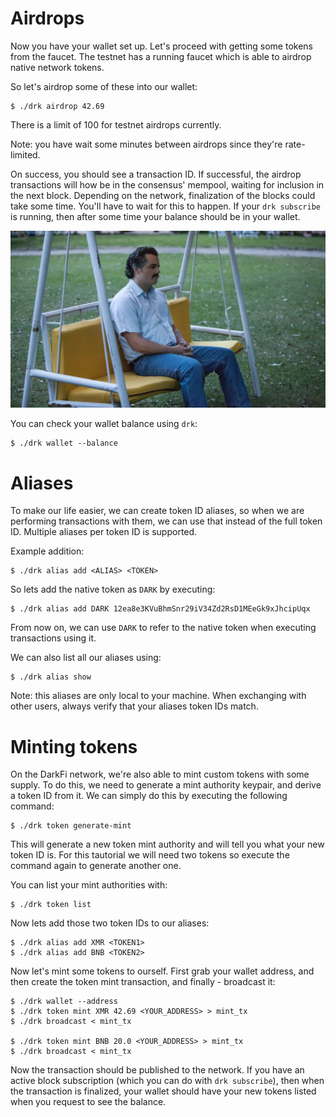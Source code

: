 # Airdrops

Now you have your wallet set up. Let's proceed with getting some
tokens from the faucet. The testnet has a running faucet which is
able to airdrop native network tokens. 

So let's airdrop some of these into our wallet:

```
$ ./drk airdrop 42.69
```

There is a limit of 100 for testnet airdrops currently.

Note: you have wait some minutes between airdrops since they're
rate-limited.

On success, you should see a transaction ID. If successful,
the airdrop transactions will how be in the consensus' mempool,
waiting for inclusion in the next block. Depending on the network,
finalization of the blocks could take some time. You'll have to wait
for this to happen.  If your `drk subscribe` is running, then after
some time your balance should be in your wallet.

![pablo-waiting0](pablo0.jpg)

You can check your wallet balance using `drk`:

```
$ ./drk wallet --balance
```

# Aliases

To make our life easier, we can create token ID aliases, so when we
are performing transactions with them, we can use that instead of the
full token ID. Multiple aliases per token ID is supported.

Example addition:

```
$ ./drk alias add <ALIAS> <TOKEN>
```

So lets add the native token as `DARK` by executing:

```
$ ./drk alias add DARK 12ea8e3KVuBhmSnr29iV34Zd2RsD1MEeGk9xJhcipUqx
```

From now on, we can use `DARK` to refer to the native token when
executing transactions using it.

We can also list all our aliases using:

```
$ ./drk alias show
```

Note: this aliases are only local to your machine. When exchanging
with other users, always verify that your aliases token IDs match.

# Minting tokens

On the DarkFi network, we're also able to mint custom tokens with
some supply. To do this, we need to generate a mint authority keypair,
and derive a token ID from it. We can simply do this by executing the
following command:

```
$ ./drk token generate-mint
```

This will generate a new token mint authority and will tell you what
your new token ID is. For this tautorial we will need two tokens so
execute the command again to generate another one.

You can list your mint authorities with:

```
$ ./drk token list
```

Now lets add those two token IDs to our aliases:

```
$ ./drk alias add XMR <TOKEN1>
$ ./drk alias add BNB <TOKEN2>
```

Now let's mint some tokens to ourself. First grab your wallet address,
and then create the token mint transaction, and finally - broadcast it:

```
$ ./drk wallet --address
$ ./drk token mint XMR 42.69 <YOUR_ADDRESS> > mint_tx
$ ./drk broadcast < mint_tx

$ ./drk token mint BNB 20.0 <YOUR_ADDRESS> > mint_tx
$ ./drk broadcast < mint_tx
```

Now the transaction should be published to the network. If you have
an active block subscription (which you can do with `drk subscribe`),
then when the transaction is finalized, your wallet should have your
new tokens listed when you request to see the balance.

